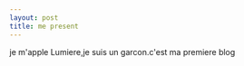 ```yaml
---
layout: post
title: me present
---
```


<p>je m&#39;apple Lumiere,je suis un garcon.c&#39;est ma premiere blog</p>
